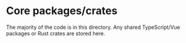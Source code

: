 # Core packages/crates

The majority of the code is in this directory. Any shared TypeScript/Vue packages or Rust crates are stored here.
